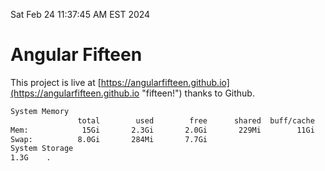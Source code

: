 Sat Feb 24 11:37:45 AM EST 2024

# Angular Fifteen


This project is live at [https://angularfifteen.github.io](https://angularfifteen.github.io "fifteen!") thanks to Github.

```bash
System Memory
               total        used        free      shared  buff/cache   available
Mem:            15Gi       2.3Gi       2.0Gi       229Mi        11Gi        12Gi
Swap:          8.0Gi       284Mi       7.7Gi
System Storage
1.3G	.
```
